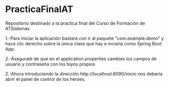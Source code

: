# PracticaFinalAT
Repositorio destinado a la practica final del Curso de Formación de ATSistemas

1.-Para iniciar la aplicación bastará con ir al paquete "com.example.demo" y hace clic derecho sobre la única clase que hay e inciarla como Spring Boot App.

2.-Ásegurate de que en el application.properties cambies los campos de usuario y contraseña con los tuyos propios

2.-Ahora introduciendo la dirección http://localhost:8090/inicio nos debería abrir el panel de control de los héroes.

